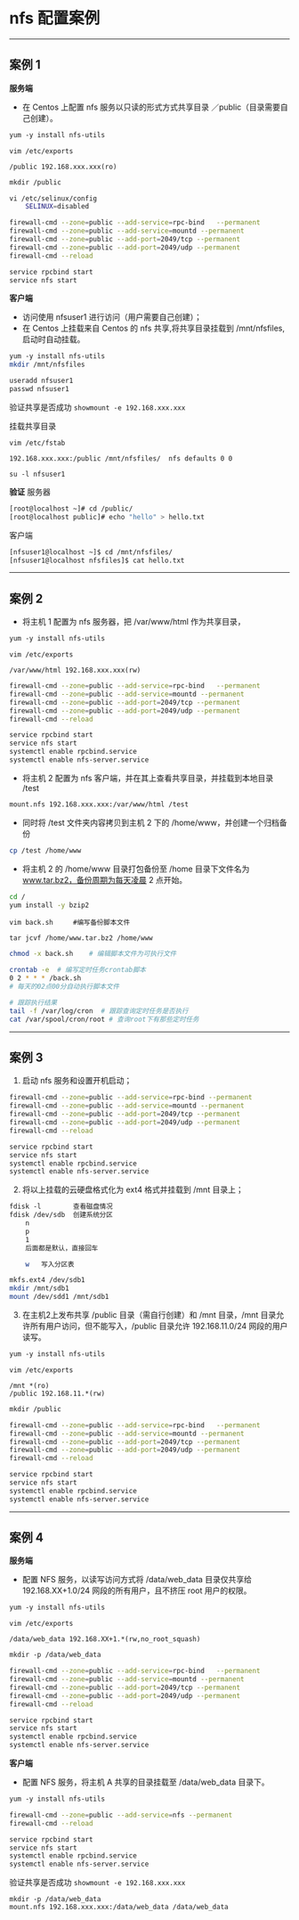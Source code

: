 # nfs 配置案例

---

## 案例 1
**服务端**
- 在 Centos 上配置 nfs 服务以只读的形式方式共享目录 ／public（目录需要自己创建）。
```bash
yum ‐y install nfs‐utils
```
```vim
vim /etc/exports

/public 192.168.xxx.xxx(ro)
```
```bash
mkdir /public

vi /etc/selinux/config
	SELINUX=disabled

firewall-cmd --zone=public --add-service=rpc-bind	--permanent
firewall-cmd --zone=public --add-service=mountd --permanent
firewall-cmd --zone=public --add-port=2049/tcp --permanent
firewall-cmd --zone=public --add-port=2049/udp --permanent
firewall-cmd --reload

service rpcbind start
service nfs start
```

**客户端**
- 访问使用 nfsuser1 进行访问（用户需要自己创建）；
- 在 Centos 上挂载来自 Centos 的 nfs 共享,将共享目录挂载到 /mnt/nfsfiles,启动时自动挂载。
```bash
yum ‐y install nfs‐utils
mkdir /mnt/nfsfiles

useradd nfsuser1
passwd nfsuser1
```

验证共享是否成功 `showmount ‐e 192.168.xxx.xxx`

挂载共享目录
```vim
vim /etc/fstab

192.168.xxx.xxx:/public /mnt/nfsfiles/	nfs defaults 0 0
```

`su ‐l nfsuser1`

**验证**
服务器
```bash
[root@localhost ~]# cd /public/
[root@localhost public]# echo "hello" > hello.txt
```
客户端
```bash
[nfsuser1@localhost ~]$ cd /mnt/nfsfiles/
[nfsuser1@localhost nfsfiles]$ cat hello.txt
```

---

## 案例 2
- 将主机 1 配置为 nfs 服务器，把 /var/www/html 作为共享目录，
```bash
yum ‐y install nfs‐utils
```
```vim
vim /etc/exports

/var/www/html 192.168.xxx.xxx(rw)
```
```bash
firewall-cmd --zone=public --add-service=rpc-bind	--permanent
firewall-cmd --zone=public --add-service=mountd --permanent
firewall-cmd --zone=public --add-port=2049/tcp --permanent
firewall-cmd --zone=public --add-port=2049/udp --permanent
firewall-cmd --reload

service rpcbind start
service nfs start
systemctl enable rpcbind.service
systemctl enable nfs-server.service
```

- 将主机 2 配置为 nfs 客户端，并在其上查看共享目录，并挂载到本地目录 /test
```bash
mount.nfs 192.168.xxx.xxx:/var/www/html /test
```

-  同时将 /test 文件夹内容拷贝到主机 2 下的 /home/www，并创建一个归档备份
```bash
cp /test /home/www
```

- 将主机 2 的 /home/www 目录打包备份至 /home 目录下文件名为 www.tar.bz2，备份周期为每天凌晨 2 点开始。
```bash
cd /
yum install -y bzip2
```
```vim
vim back.sh		#编写备份脚本文件

tar jcvf /home/www.tar.bz2 /home/www
```
```bash
chmod -x back.sh	# 编辑脚本文件为可执行文件

crontab -e	# 编写定时任务crontab脚本
0 2 * * * /back.sh
# 每天的02点00分自动执行脚本文件

# 跟踪执行结果
tail -f /var/log/cron  # 跟踪查询定时任务是否执行
cat /var/spool/cron/root # 查询root下有那些定时任务
```

---

## 案例 3
1. 启动 nfs 服务和设置开机启动；
```bash
firewall-cmd --zone=public --add-service=rpc-bind --permanent
firewall-cmd --zone=public --add-service=mountd --permanent
firewall-cmd --zone=public --add-port=2049/tcp --permanent
firewall-cmd --zone=public --add-port=2049/udp --permanent
firewall-cmd --reload

service rpcbind start
service nfs start
systemctl enable rpcbind.service
systemctl enable nfs-server.service
```

2. 将以上挂载的云硬盘格式化为 ext4 格式并挂载到 /mnt 目录上；
```bash
fdisk ‐l		查看磁盘情况
fdisk /dev/sdb	创建系统分区
	n
	p
	1
	后面都是默认，直接回车

	w	写入分区表

mkfs.ext4 /dev/sdb1
mkdir /mnt/sdb1
mount /dev/sdd1 /mnt/sdb1
```

3. 在主机2上发布共享 /public 目录（需自行创建）和 /mnt 目录，/mnt 目录允许所有用户访问，但不能写入，/public 目录允许 192.168.11.0/24 网段的用户读写。
```bash
yum ‐y install nfs‐utils
```
```vim
vim /etc/exports

/mnt *(ro)
/public 192.168.11.*(rw)
```
```bash
mkdir /public

firewall-cmd --zone=public --add-service=rpc-bind	--permanent
firewall-cmd --zone=public --add-service=mountd --permanent
firewall-cmd --zone=public --add-port=2049/tcp --permanent
firewall-cmd --zone=public --add-port=2049/udp --permanent
firewall-cmd --reload

service rpcbind start
service nfs start
systemctl enable rpcbind.service
systemctl enable nfs-server.service
```

---

## 案例 4
**服务端**
- 配置 NFS 服务，以读写访问方式将 /data/web_data 目录仅共享给 192.168.XX+1.0/24 网段的所有用户，且不挤压 root 用户的权限。

```bash
yum ‐y install nfs‐utils
```
```vim
vim /etc/exports

/data/web_data 192.168.XX+1.*(rw,no_root_squash)
```
```bash
mkdir -p /data/web_data

firewall-cmd --zone=public --add-service=rpc-bind	--permanent
firewall-cmd --zone=public --add-service=mountd --permanent
firewall-cmd --zone=public --add-port=2049/tcp --permanent
firewall-cmd --zone=public --add-port=2049/udp --permanent
firewall-cmd --reload

service rpcbind start
service nfs start
systemctl enable rpcbind.service
systemctl enable nfs-server.service
```

**客户端**
- 配置 NFS 服务，将主机 A 共享的目录挂载至 /data/web_data 目录下。
```bash
yum ‐y install nfs‐utils

firewall-cmd --zone=public --add-service=nfs --permanent
firewall-cmd --reload

service rpcbind start
service nfs start
systemctl enable rpcbind.service
systemctl enable nfs-server.service
```

验证共享是否成功 `showmount ‐e 192.168.xxx.xxx`

```
mkdir -p /data/web_data
mount.nfs 192.168.xxx.xxx:/data/web_data /data/web_data
```
